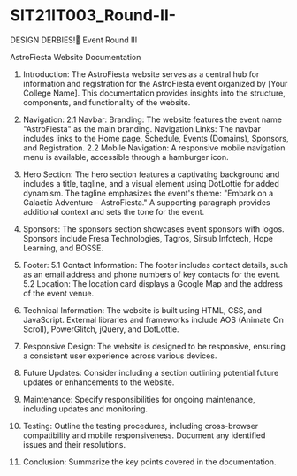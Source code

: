 # SIT21IT003_Round-II-
DESIGN DERBIES!🍥 Event  Round III



AstroFiesta Website Documentation
1. Introduction:
The AstroFiesta website serves as a central hub for information and registration for the AstroFiesta event organized by [Your College Name]. This documentation provides insights into the structure, components, and functionality of the website.

2. Navigation:
2.1 Navbar:
Branding: The website features the event name "AstroFiesta" as the main branding.
Navigation Links: The navbar includes links to the Home page, Schedule, Events (Domains), Sponsors, and Registration.
2.2 Mobile Navigation:
A responsive mobile navigation menu is available, accessible through a hamburger icon.
3. Hero Section:
The hero section features a captivating background and includes a title, tagline, and a visual element using DotLottie for added dynamism.
The tagline emphasizes the event's theme: "Embark on a Galactic Adventure - AstroFiesta."
A supporting paragraph provides additional context and sets the tone for the event.
4. Sponsors:
The sponsors section showcases event sponsors with logos.
Sponsors include Fresa Technologies, Tagros, Sirsub Infotech, Hope Learning, and BOSSE.
5. Footer:
5.1 Contact Information:
The footer includes contact details, such as an email address and phone numbers of key contacts for the event.
5.2 Location:
The location card displays a Google Map and the address of the event venue.

6. Technical Information:
The website is built using HTML, CSS, and JavaScript.
External libraries and frameworks include AOS (Animate On Scroll), PowerGlitch, jQuery, and DotLottie.
7. Responsive Design:
The website is designed to be responsive, ensuring a consistent user experience across various devices.
8. Future Updates:
Consider including a section outlining potential future updates or enhancements to the website.
9. Maintenance:
Specify responsibilities for ongoing maintenance, including updates and monitoring.
10. Testing:
Outline the testing procedures, including cross-browser compatibility and mobile responsiveness.
Document any identified issues and their resolutions.
11. Conclusion:
Summarize the key points covered in the documentation.
